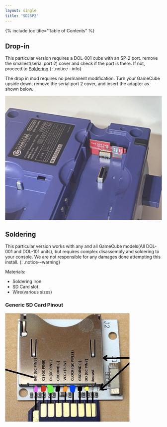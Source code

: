 ```yaml
---
layout: single
title: "SD2SP2"
---
```

{% include toc title="Table of Contents" %}

## Drop-in
This particular version requires a DOL-001 cube with an SP-2 port. remove the smallest(serial port 2) cover and check if the port is there. If not, proceed to [Soldering](#soldering)
{: .notice--info}

The drop in mod requires no permanent modification. Turn your GameCube upside down, remove the serial port 2 cover, and insert the adapter as shown below.

![highlighted SP 2 door](/images/cube/sp2.jpg)

## Soldering
This particular version works with any and all GameCube models(All DOL-001 and DOL-101 units), but requires complex disassembly and soldering to your console. We are not responsible for any damages done attempting this install.
{: .notice--warning}

Materials:
+ Soldering Iron
+ SD Card slot
+ Wire(various sizes)

### Generic SD Card Pinout

![SD Card Pinout](/images/sp2/sdcardpin.png)